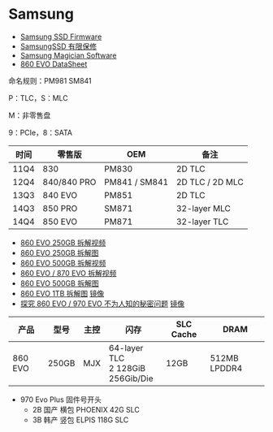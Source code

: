 # Samsung

- [Samsung SSD Firmware](https://www.samsung.com/semiconductor/minisite/ssd/download/tools/#ge_semi_anchor_stand3)
- [SamsungSSD 有限保修](https://www.samsung.com/semiconductor/global.semi.static/SAMSUNG_SSD_Limited_Warranty_Chinese_simplifed.pdf)
- [Samsung Magician Software](https://www.samsung.com/semiconductor/minisite/ssd/download/tools/#ge_semi_anchor_stand1)
- [860 EVO DataSheet](https://www.samsung.com/semiconductor/global.semi.static/Samsung_SSD_860_EVO_Data_Sheet_Rev1.pdf)

命名规则：PM981 SM841

P：TLC，S：MLC

M：非零售盘

9：PCIe，8：SATA

| 时间 | 零售版      | OEM           | 备注            |
| ---- | ----------- | ------------- | --------------- |
| 11Q4 | 830         | PM830         | 2D TLC          |
| 12Q4 | 840/840 PRO | PM841 / SM841 | 2D TLC / 2D MLC |
| 13Q3 | 840 EVO     | PM851         | 2D TLC          |
| 14Q3 | 850 PRO     | SM871         | 32-layer MLC    |
| 14Q4 | 850 EVO     | PM871         | 32-layer TLC    |

- [860 EVO 250GB 拆解视频](https://youtu.be/zvIFvmJdR7k)
- [860 EVO 250GB 拆解图](https://tieba.baidu.com/p/6396787892)
- [860 EVO 500GB 拆解视频](https://youtu.be/jqa9vJ4YdzY)
- [860 EVO / 870 EVO 拆解视频](https://youtu.be/m9JnlvHsh4w)
- [860 EVO 500GB 拆解图](https://web.archive.org/web/20200222012107/http://www.cneoe.com/pingce/yingpan/97.html)
- [860 EVO 1TB 拆解图](https://tieba.baidu.com/p/6402884949) [镜像](https://tieba.baidu.com/p/7382196117)
- [探究 860 EVO / 970 EVO 不为人知的秘密问题](https://web.archive.org/web/20190901061530/tieba.baidu.com/p/5725633629) [镜像](https://tieba.baidu.com/p/5946827759)

| 产品    | 型号  | 主控 | 闪存                                   | SLC Cache | DRAM         |
| ------- | ----- | ---- | -------------------------------------- | --------- | ------------ |
| 860 EVO | 250GB | MJX  | 64-layer TLC<br>2 128GiB<br>256Gib/Die | 12GB      | 512MB LPDDR4 |

- 970 Evo Plus 固件号开头
  - 2B 国产 横包 PHOENIX 42G SLC
  - 3B 韩产 竖包 ELPIS 118G SLC

